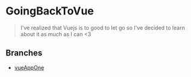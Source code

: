 # GoingBackToVue

> I've realized that Vuejs is to good to let go so I've decided to learn about it as much as I can <3

## Branches 
* [vueAppOne](https://github.com/puribey/GoBackToVue/tree/vueAppOne)

